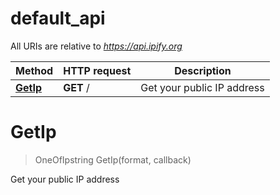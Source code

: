 # default_api

All URIs are relative to *https://api.ipify.org*

Method | HTTP request | Description
------------- | ------------- | -------------
[**GetIp**](default_api.md#GetIp) | **GET** / | Get your public IP address


<a name="GetIp"></a>
# **GetIp**
> OneOfIpstring GetIp(format, callback)

Get your public IP address

